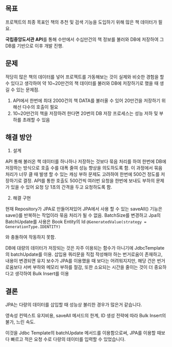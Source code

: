 ## 목표


프로젝트의 최종 목표인 책의 추천 및 검색 기능을 도입하기 위해 많은 책 데이터가 필요. 

**국립중앙도서관 API**를 통해 수만에서 수십만건의 책 정보를 불러와 DB에 저장하여 그 DB를 기반으로 이후 개발 진행.

## 문제


적당히 많은 책의 데이터를 넣어 프로젝트를 가동해보는 것이 실제와 비슷한 경험을 할 수 있다고 생각하여 약 10~20만건의 책 데이터를 불러와 DB에 저장하기로 했을 때 생길 수 있는 문제점.

1. API에서 한번에 최대 2000건의 책 DATA를 불러올 수 있어 20만건을 저장하기 위해선 다수의 호출이 필요
2. 10~20만건의 책을 저장하려 한다면 20번의 DB 저장 프로세스는 성능 저하 및 부하를 초래할 수 있음

## 해결 방안

1. 설계

API 통해 불러온 책 데이터를 하나하나 저장하는 것보다 묶음 처리를 하여 한번에 DB에 저장하는 방식으로 호출 수를 대폭 줄여 성능 향상을 의도하도록 함. 이 과정에서 묶음 처리가 너무 클 때 발생 할 수 있는 캐싱 부하 문제도 고려하여 한번에 500건 정도를 저장하기로 결정. API를 통한 호출도 500건씩 여러번 요청을 한번에 보내도 부하의 문제가 있을 수 있어 요청 당 1초의 간격을 두고 요청하도록 함.

2. 해결 구현

현재 Repository가 JPA로 만들어져있어 JPA에서 사용 할 수 있는 saveAll() 기능은 save()를 반복하는 작업이라 묶음 처리가 될 수 없음. BatchSize를 변경하고 Jpa의 BatchUpdate를 사용은 Book Entity의 Id 
`@GeneratedValue(strategy = GenerationType.IDENTITY)`

와 충돌하여 작동하지 못함.

DB에 대량의 데이터가 저장되는 것은 자주 이용되는 함수가 아니기에 JdbcTemplate의 batchUpdate를 이용. 삽입용 쿼리문을 직접 작성해야 하는 번거로움이 존재하고, 내용이 변경되면 유지 보수가 JPA를 이용했을 때 보다는 어려워지지만, 해당 건은 번거로움보다 서버 부하와 메모리 부하를 절감, 또한 소요되는 시간을 줄이는 것이 더 중요하다고 생각하여 Bulk Insert를 이용

## 결론


JPA는 다량의 데이터를 삽입할 때 성능상 불리한 경우가 많은거 같습니다.

영속성 컨텍스트 유지비용, saveAll 메서드의 한계, ID 생성 전략에 따라 Bulk Insert의 불가, 느린 속도.

이것을 Jdbc Template의 batchUpdate 메서드를 이용함으로써, JPA를 이용할 때보다 빠르고 적은 요청 수로 다량의 데이터를 입력할 수 있었습니다.
